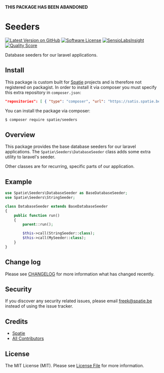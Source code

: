 **THIS PACKAGE HAS BEEN ABANDONED**

# Seeders

[![Latest Version on GitHub](https://img.shields.io/github/release/spatie-custom/seeders.svg?style=flat-square)](https://packagist.org/packages/spatie-custom/seeders)
[![Software License](https://img.shields.io/badge/license-MIT-brightgreen.svg?style=flat-square)](LICENSE.md)
[![SensioLabsInsight](https://img.shields.io/sensiolabs/i/a4598de5-b087-4af3-b249-60df4189a09f.svg?style=flat-square)](https://insight.sensiolabs.com/projects/a4598de5-b087-4af3-b249-60df4189a09f)
[![Quality Score](https://img.shields.io/scrutinizer/g/spatie-custom/seeders.svg?style=flat-square)](https://scrutinizer-ci.com/g/spatie-custom/seeders)

Database seeders for our laravel applications.

## Install

This package is custom built for [Spatie](https://spatie.be) projects and is therefore not registered on packagist. 
In order to install it via composer you must specify this extra repository in `composer.json`:

```json
"repositories": [ { "type": "composer", "url": "https://satis.spatie.be/" } ]
```

You can install the package via composer:
``` bash
$ composer require spatie/seeders
```

## Overview

This package provides the base database seeders for our laravel applications. The `Spatie\Seeders\DatabaseSeeder` class adds some extra utility to laravel's seeder.

Other classes are for recurring, specific parts of our application.

## Example

```php
use Spatie\Seeders\DatabaseSeeder as BaseDatabaseSeeder;
use Spatie\Seeders\StringSeeder;

class DatabaseSeeder extends BaseDatabaseSeeder
{
    public function run()
    {
        parent::run();

        $this->call(StringSeeder::class);
        $this->call(MySeeder::class);
    }
}
```

## Change log

Please see [CHANGELOG](CHANGELOG.md) for more information what has changed recently.

## Security

If you discover any security related issues, please email freek@spatie.be instead of using the issue tracker.

## Credits

- [Spatie](https://github.com/spatie)
- [All Contributors](../../contributors)

## License

The MIT License (MIT). Please see [License File](LICENSE.md) for more information.
